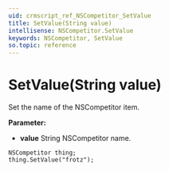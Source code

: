 ```yaml
---
uid: crmscript_ref_NSCompetitor_SetValue
title: SetValue(String value)
intellisense: NSCompetitor.SetValue
keywords: NSCompetitor, SetValue
so.topic: reference
---
```


# SetValue(String value)

Set the name of the NSCompetitor item.

**Parameter:** 
 - **value** String NSCompetitor name.

```crmscript
NSCompetitor thing;
thing.SetValue("frotz");
```

